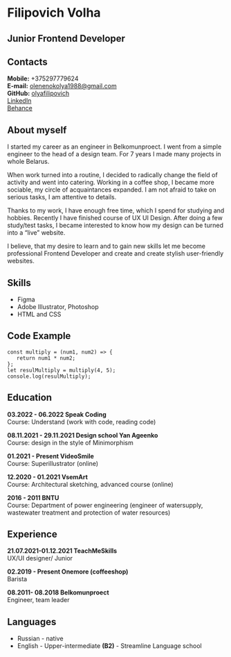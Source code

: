 # Filipovich Volha
## Junior Frontend Developer

## Contacts 

**Mobile:** +375297779624\
**E-mail:** olenenokolya1988@gmail.com\
**GitHub:** [olyafilipovich](https://github.com/olyafilipovich)\
[LinkedIn](https://www.linkedin.com/in/volha-filipovich-6a5848227/)\
[Behance](https://www.behance.net/olenenokol464c)

## About myself

I started my career as an engineer in Belkomunproect. I went from a simple engineer to the head of a design team. For 7 years I made many projects in whole Belarus.

When work turned into a routine, I decided to radically change the field of activity and went into catering. Working in a coffee shop, I became more sociable, my circle of acquaintances expanded. I am not afraid to take on serious tasks, I am attentive to details.

Thanks to my work, I have enough free time, which I spend for studying and hobbies. Recently I have finished course of UX UI Design. After doing a few study/test tasks, I became interested to know how my design can be turned into a “live” website.

I believe, that my desire to learn and to gain new skills let me become professional Frontend Developer and create and create stylish user-friendly websites.

## Skills

* Figma
* Adobe Illustrator, Photoshop
* HTML and CSS

## Code Example

```
const multiply = (num1, num2) => {
   return num1 * num2;
};
let resulMultiply = multiply(4, 5);
console.log(resulMultiply);
```
## Education

**03.2022 - 06.2022 Speak Coding**\
Course: Understand (work with code, reading code)

**08.11.2021 - 29.11.2021 Design school Yan Ageenko**\
Course: design in the style of Minimorphism

**01.2021 - Present  VideoSmile**\
Course: Superillustrator (online)

**12.2020 - 01.2021 VsemArt**\
Course: Architectural sketching, advanced course (online)

**2016 - 2011 BNTU**\
Course: Department of power engineering (engineer of watersupply, wastewater treatment and protection of water resources)

## Experience

**21.07.2021-01.12.2021 TeachMeSkills**\
UX/UI designer/ Junior

**02.2019 - Present Onemore (coffeeshop)**\
Barista

**08.2011- 08.2018 Belkomunproect**\
Engineer, team leader

## Languages

* Russian  - native
* English - Upper-intermediate **(B2)** - Streamline Language school

